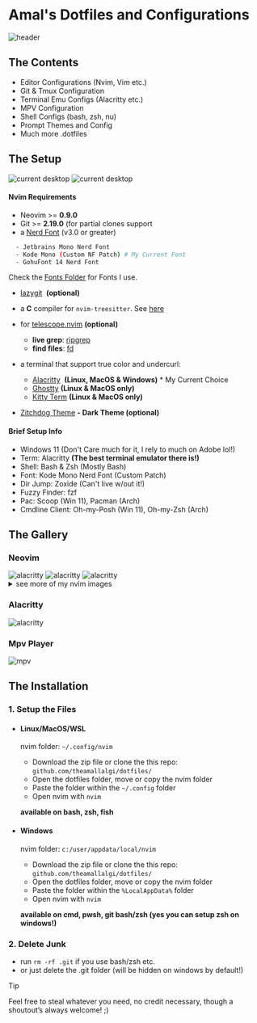 # Amal's Dotfiles and Configurations

<img src="https://github.com/theamallalgi/dotfiles/blob/main/dependencies/header.jpg?raw=true" title="" alt="header" data-align="center">

## The Contents

- Editor Configurations (Nvim, Vim etc.)
- Git & Tmux Configuration
- Terminal Emu Configs (Alacritty etc.)
- MPV Configuration
- Shell Configs (bash, zsh, nu)
- Prompt Themes and Config
- Much more .dotfiles

## The Setup

<img src="https://github.com/theamallalgi/dotfiles/blob/main/dependencies/one.png?raw=true" title="" alt="current desktop" data-align="center">
<img src="https://github.com/theamallalgi/dotfiles/blob/main/dependencies/two.png?raw=true" title="" alt="current desktop" data-align="center">

#### Nvim Requirements

- Neovim >= **0.9.0**
- Git >= **2.19.0** (for partial clones support
- a [Nerd Font](https://www.nerdfonts.com/) (v3.0 or greater)
```sh
  - Jetbrains Mono Nerd Font
  - Kode Mono (Custom NF Patch) # My Current Font
  - GohuFont 14 Nerd Font
```
 Check the [Fonts Folder](https://github.com/theamallalgi/dotfiles/tree/main/misc/fonts) for Fonts I use.

- [lazygit](https://github.com/jesseduffield/lazygit)  **(optional)**

- a **C** compiler for `nvim-treesitter`. See [here](https://github.com/nvim-treesitter/nvim-treesitter#requirements)

- for [telescope.nvim](https://github.com/nvim-telescope/telescope.nvim) **(optional)**

  - **live grep**: [ripgrep](https://github.com/BurntSushi/ripgrep)
  - **find files**: [fd](https://github.com/sharkdp/fd)

- a terminal that support true color and undercurl:

  - [Alacritty](https://github.com/alacritty/alacritty)  **(Linux, MacOS & Windows)** * My Current Choice
  - [Ghostty](https://ghostty.org/) **(Linux & MacOS only)**
  - [Kitty Term](https://github.com/kovidgoyal/kitty) **(Linux & MacOS only)**

* [Zitchdog Theme](https://github.com/theamallalgi/zitchdog/) **- Dark Theme (optional)**

#### Brief Setup Info

- Windows 11 (Don't Care much for it, I rely to much on Adobe lol!)
- Term: Alacritty **(The best terminal emulator there is!)**
- Shell: Bash & Zsh (Mostly Bash)
- Font: Kode Mono Nerd Font (Custom Patch)
- Dir Jump: Zoxide (Can't live w/out it!)
- Fuzzy Finder: fzf
- Pac: Scoop (Win 11), Pacman (Arch)
- Cmdline Client: Oh-my-Posh (Win 11), Oh-my-Zsh (Arch)

## The Gallery

### Neovim

<img title="" src="https://github.com/theamallalgi/dotfiles/blob/main/dependencies/three.png?raw=true" alt="alacritty" data-align="center">
<img title="" src="https://github.com/theamallalgi/dotfiles/blob/main/dependencies/five.png?raw=true" alt="alacritty" data-align="center">
<img title="" src="https://github.com/theamallalgi/dotfiles/blob/main/dependencies/four.png?raw=true" alt="alacritty" data-align="center">
<details>
    <summary>see more of my nvim images</summary>

## 🪙 Neovim Screengrabs

  <img title="" src="https://github.com/theamallalgi/dotfiles/blob/main/dependencies/nvim -head.png?raw=true" alt="nvim" data-align="center">

  <img title="" src="https://github.com/theamallalgi/dotfiles/blob/main/dependencies/nvim -tail.png?raw=true" alt="nvim" data-align="center">

  <img title="" src="https://github.com/theamallalgi/dotfiles/blob/main/dependencies/nvim -1.png?raw=true" alt="nvim" data-align="center">
  
  <img title="" src="https://github.com/theamallalgi/dotfiles/blob/main/dependencies/nvim -2.png?raw=true" alt="nvim" data-align="center">
  
  <img title="" src="https://github.com/theamallalgi/dotfiles/blob/main/dependencies/nvim -3.png?raw=true" alt="nvim" data-align="center">
  
  <img title="" src="https://github.com/theamallalgi/dotfiles/blob/main/dependencies/nvim -4.png?raw=true" alt="nvim" data-align="center">
  
  <img title="" src="https://github.com/theamallalgi/dotfiles/blob/main/dependencies/nvim -5.png?raw=true" alt="nvim" data-align="center">
  
  <img title="" src="https://github.com/theamallalgi/dotfiles/blob/main/dependencies/nvim -6.png?raw=true" alt="nvim" data-align="center">
  
  <img title="" src="https://github.com/theamallalgi/dotfiles/blob/main/dependencies/nvim -7.png?raw=true" alt="nvim" data-align="center">
  
  <img title="" src="https://github.com/theamallalgi/dotfiles/blob/main/dependencies/nvim -8.png?raw=true" alt="nvim" data-align="center">
  
  <img title="" src="https://github.com/theamallalgi/dotfiles/blob/main/dependencies/nvim -9.png?raw=true" alt="nvim" data-align="center">
  
  <img title="" src="https://github.com/theamallalgi/dotfiles/blob/main/dependencies/nvim -10.png?raw=true" alt="nvim" data-align="center">
  
  <img title="" src="https://github.com/theamallalgi/dotfiles/blob/main/dependencies/nvim -11.png?raw=true" alt="nvim" data-align="center">
  
  <img title="" src="https://github.com/theamallalgi/dotfiles/blob/main/dependencies/nvim -12.png?raw=true" alt="nvim" data-align="center">
  
  <img title="" src="https://github.com/theamallalgi/dotfiles/blob/main/dependencies/nvim -13.png?raw=true" alt="nvim" data-align="center">
  
  <img title="" src="https://github.com/theamallalgi/dotfiles/blob/main/dependencies/nvim -14.png?raw=true" alt="nvim" data-align="center">
  
  <img title="" src="https://github.com/theamallalgi/dotfiles/blob/main/dependencies/nvim -15.png?raw=true" alt="nvim" data-align="center">

</details>

### Alacritty

<img title="" src="https://github.com/theamallalgi/dotfiles/blob/main/dependencies/six.png?raw=true" alt="alacritty" data-align="center">

</details>

### Mpv Player

<img title="" src="https://github.com/theamallalgi/dotfiles/blob/main/dependencies/mpv -head.png?raw=true" alt="mpv" data-align="center">

</details>

## The Installation

### 1. Setup the Files

- #### Linux/MacOS/WSL

  nvim folder: `~/.config/nvim`

  - Download the zip file or clone the this repo: `github.com/theamallalgi/dotfiles/`
  - Open the dotfiles folder, move or copy the nvim folder
  - Paste the folder within the `~/.config` folder
  - Open nvim with `nvim`

  **available on bash, zsh, fish**

- #### Windows

  nvim folder: `c:/user/appdata/local/nvim`

  - Download the zip file or clone the this repo: `github.com/theamallalgi/dotfiles/`
  - Open the dotfiles folder, move or copy the nvim folder
  - Paste the folder within the `%LocalAppData%` folder
  - Open nvim with `nvim`

  **available on cmd, pwsh, git bash/zsh (yes you can setup zsh on windows!)**

### 2. Delete Junk

- run `rm -rf .git` if you use bash/zsh etc.
- or just delete the .git folder (will be hidden on windows by default!)

> [!TIP]
> Feel free to steal whatever you need, no credit necessary, though a shoutout’s always welcome! ;)
